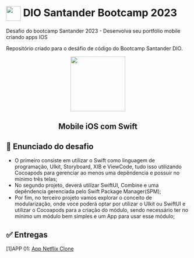 # <a href="https://www.dio.me/"><img src="https://hermes.digitalinnovation.one/assets/diome/logo-minimized.png" align="center" width="40px"></a> DIO Santander Bootcamp 2023

Desafio do bootcamp Santander 2023 - Desenvolva seu portfólio mobile criando apps IOS

Repositório criado para o desáfio de código do Bootcamp Santander DIO.

<p align="center">
<img src="https://hermes.dio.me/tracks/61d57203-7c43-4d8d-a3f0-833faa2ce680.png" align="center" width="150px" ></p>
<h2 align="center"> Mobile iOS com Swift </h2>

## 📝 Enunciado do desafio
- O primeiro consiste em utilizar o Swift como linguagem de programação, UIkit, Storyboard, XIB e ViewCode, tudo isso utilizando Cocoapods para gerenciar ao menos uma depêndencia e possuir no mínimo três telas;
- No segundo projeto, deverá utilizar SwiftUI, Combine e uma depêndencia gerenciada pelo Swift Package Manager(SPM);
- Por fim, no terceiro projeto vamos explorar o conceito de modularização, onde voce poderá optar por utilizar o UIkit ou SwiftUI e utilizar o Cocoapods para a criação do módulo, sendo necessário ter no mínimo um módulo bem simples e um App para usar esse módulo;

## ✅ Entregas
 [1]APP 01: [App Netflix Clone](https://github.com/eknrufino/netflix_clone) <br>

